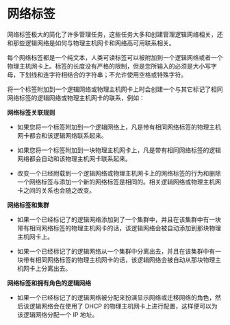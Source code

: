 # 网络标签

网络标签极大的简化了许多管理任务，这些任务大多和创建管理逻辑网络相关，还和那些逻辑网络是如何与物理主机网卡和网络高可用联系相关。

每个网络标签都是一个纯文本，人类可读标签可以被附加到一个逻辑网络或者一个物理主机网卡上。标签的长度没有严格的限制，但是您所输入的必须是大小写字母，下划线和连字符相结合的字符串；不允许使用空格或特殊字符。

将一个标签附加到一个逻辑网络或物理主机网卡上时会创建一个与其它标记了相同网络标签的逻辑网络或物理主机网卡的联系，例如：

**网络标签关联规则**

* 如果您将一个标签附加到一个逻辑网络上，凡是带有相同网络标签的物理主机网卡都会和该逻辑网络联系起来。

* 如果您将一个标签附加到一块物理主机网卡上，凡是带有相同网络标签的逻辑网络都会自动和该物理主机网卡联系起来。

* 改变一个已经附载到一个逻辑网络或物理主机网卡上的网络标签的行为和删除一个网络标签与添加一个新的网络标签是相同的。相关逻辑网络或物理主机网卡之间的关系也会随之改变。


**网络标签和集群**

* 如果一个已经标记了的逻辑网络添加到了一个集群中，并且在该集群中有一块带有相同网络标签的物理主机网卡的话，该逻辑网络会被自动添加到那块物理主机网卡上。

* 如果一个已经标记了的逻辑网络从一个集群中分离出去，并且在该集群中有一块带有相同网络标签的物理主机网卡的话，该逻辑网络会被自动从那块物理主机网卡上分离出去。


**网络标签和拥有角色的逻辑网络**

* 如果一个已经标记了的逻辑网络被分配来扮演显示网络或迁移网络的角色，然后该逻辑网络会在使用了 DHCP 的物理主机网卡上进行配置，这样便可以为该逻辑网络分配一个 IP 地址。
